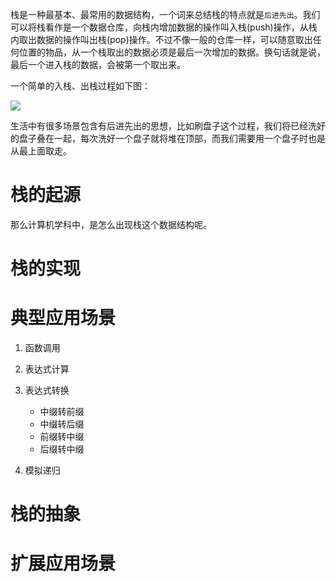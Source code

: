 栈是一种最基本、最常用的数据结构，一个词来总结栈的特点就是`后进先出`。我们可以将栈看作是一个数据仓库，向栈内增加数据的操作叫入栈(push)操作，从栈内取出数据的操作叫出栈(pop)操作。不过不像一般的仓库一样，可以随意取出任何位置的物品，从一个栈取出的数据必须是最后一次增加的数据。换句话就是说，最后一个进入栈的数据，会被第一个取出来。

一个简单的入栈、出栈过程如下图：

![][1]

生活中有很多场景包含有后进先出的思想，比如刷盘子这个过程，我们将已经洗好的盘子叠在一起，每次洗好一个盘子就将堆在顶部，而我们需要用一个盘子时也是从最上面取走。

# 栈的起源

那么计算机学科中，是怎么出现栈这个数据结构呢。

# 栈的实现


# 典型应用场景

1. 函数调用

2. 表达式计算

3. 表达式转换

	* 中缀转前缀
	* 中缀转后缀
	* 前缀转中缀
	* 后缀转中缀

4. 模拟递归

# 栈的抽象

# 扩展应用场景



[1]: ../Images/stack_demo.png



